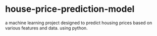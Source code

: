 # house-price-prediction-model
a machine learning project designed to predict housing prices based on various features and data. using python.
